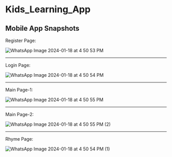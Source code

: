 ﻿# Kids_Learning_App

## Mobile App Snapshots

Register Page:

![WhatsApp Image 2024-01-18 at 4 50 53 PM](https://github.com/rajashree-k/Kids_Learning_App/assets/99747009/a8aa2158-1161-488b-93f7-1dafba54826b)

---

Login Page:

![WhatsApp Image 2024-01-18 at 4 50 54 PM](https://github.com/rajashree-k/Kids_Learning_App/assets/99747009/7adb774d-8633-4cba-ae1c-a3374c3b6772)

---

Main Page-1:

![WhatsApp Image 2024-01-18 at 4 50 55 PM](https://github.com/rajashree-k/Kids_Learning_App/assets/99747009/8bbadf9b-77b2-4629-847c-618402a19025)

---

Main Page-2:

![WhatsApp Image 2024-01-18 at 4 50 55 PM (2)](https://github.com/rajashree-k/Kids_Learning_App/assets/99747009/54397013-9b50-4210-92cf-a6adef923437)

---

Rhyme Page:

![WhatsApp Image 2024-01-18 at 4 50 54 PM (1)](https://github.com/rajashree-k/Kids_Learning_App/assets/99747009/9378c550-d419-4e98-91ce-05f4a0ef6b02)
